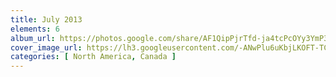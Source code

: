 ```yaml
---
title: July 2013
elements: 6
album_url: https://photos.google.com/share/AF1QipPjrTfd-ja4tcPcOYy3YmP3NlSMChYq2GNzXsNitxW4D85zQGqVKoe-0Msxz3DbMA?key=aTNHSGdxQTktOHlINHFVZTRPQ0t4TkZqQmNXN29B
cover_image_url: https://lh3.googleusercontent.com/-ANwPlu6uKbjLKOFT-TC5sj4iZ3wHhrv5JaazjpK9NLbuNPU9NyZLJ0KDQ9FWN183nrOcM8_wL5MInIQ8HfsDjkN5H6zldG_0yLNscbI0VOkTPOFPtfTCt-zpftxF-_kUGNOQP7hqQTdQTYfkWL-xFTxEFpovsgObvIxs3oN9FadLIhi1u8j0ybyeCf5nU-Q9mxkutevKlvTt4-6evvossIehQb1uPK1i63gqKXk0_4Ln_qDsorjqhnGWfSePVhu6a0DAWxFkztBxClI76krwxOFAGkQi1s9C46uy1a8KINNgh1q5cpoC1iZjTelhrDwyCzdUinC0U3PR14ILUtWB5R4nkJRwpU-HClOJfZLwf89rSWPGkiLaAk83bgvy2LFBC5FrDTODkec6Y_unzKNTdTIGEfIxUs51W3C143n9GWIT3fKOoDCv1xXoO-2etiyXFQxuDZ6L72MVrEXN9STojUovlEp363tRBlNO3DctSUHSVQcL6bFGk9cSNY26wo745eLT6EIK2qqgbEC1UniU2yPvZiHU9c91h_xedAA1qbed0syWDfoeTk6oOp7MF4GR-eb_qTQgW4ERAaNu04q7CD-Qz0jr7Wt0Nv5YIb_EmPGcvEt--2z69Ak-G4Df2Q-Fq9JdptyLkwlib-FAa0_Z61OdA=s195-p-k-no
categories: [ North America, Canada ]
---
```


